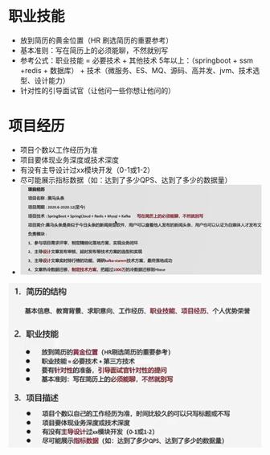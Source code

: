 # 职业技能 
- 放到简历的黄金位置（HR 刷选简历的重要参考）
- 基本准则：写在简历上的必须能聊，不然就别写
- 参考公式：职业技能 = 必要技术 + 其他技术
    5年以上：（springboot + ssm +redis + 数据库） + 技术（微服务、ES、MQ、源码、高并发、jvm、技术选型、设计能力）
- 针对性的引导面试官（让他问一些你想让他问的）

# 项目经历
- 项目个数以工作经历为准
- 项目要体现业务深度或技术深度
- 有没有主导设计过xx模块开发（0-1或1-2）
- 尽可能展示指标数据（如：达到了多少QPS、达到了多少的数据量）
- ![img.png](attachments/简历/img.png)


![img_1.png](attachments/简历/img_1.png)
